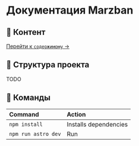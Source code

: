 # Документация Marzban 

## 🔗 Контент

[Перейти к `содержимому` →](/src/content/docs/)

## 🚀 Структура проекта 

TODO

## 🧞 Команды 

| Command       | Action                |
| :------------ | :-------------------- |
| `npm install` | Installs dependencies |
| `npm run astro dev`| Run              |
